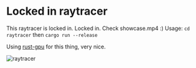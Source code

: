 # Locked in raytracer
This raytracer is locked in.
Locked in. Check showcase.mp4 :)
Usage: `cd raytracer` then `cargo run --release`

Using [rust-gpu](https://github.com/Rust-GPU/rust-gpu) for this thing, very nice.

![raytracer](https://media1.tenor.com/m/RS4XxYhEi40AAAAd/geeked-geeked-vs-locked-in.gif)
